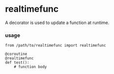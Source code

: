 # realtimefunc
A decorator is used to update a function at runtime.

### usage
```
from /path/to/realtimefunc import realtimefunc

@coroutine
@realtimefunc
def test():
    # function body
```

